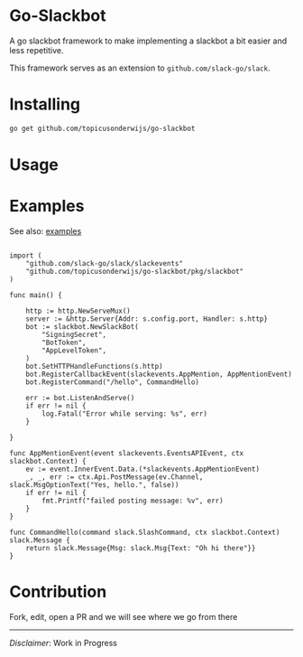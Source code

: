 # Go-Slackbot

A go slackbot framework to make implementing a slackbot a bit easier and less repetitive.

This framework serves as an extension to `github.com/slack-go/slack`.

# Installing

```bash
go get github.com/topicusonderwijs/go-slackbot
```

# Usage

# Examples

See also: [examples](examples)

```golang

import (
    "github.com/slack-go/slack/slackevents"
    "github.com/topicusonderwijs/go-slackbot/pkg/slackbot"
)

func main() {

    http := http.NewServeMux()
    server := &http.Server{Addr: s.config.port, Handler: s.http}
    bot := slackbot.NewSlackBot(
        "SigningSecret", 
        "BotToken", 
        "AppLevelToken",
    )
    bot.SetHTTPHandleFunctions(s.http)
    bot.RegisterCallbackEvent(slackevents.AppMention, AppMentionEvent)
    bot.RegisterCommand("/hello", CommandHello)

    err := bot.ListenAndServe()
    if err != nil {
        log.Fatal("Error while serving: %s", err)
    }
    
}

func AppMentionEvent(event slackevents.EventsAPIEvent, ctx slackbot.Context) {
    ev := event.InnerEvent.Data.(*slackevents.AppMentionEvent)
    _, _, err := ctx.Api.PostMessage(ev.Channel, slack.MsgOptionText("Yes, hello.", false))
    if err != nil {
        fmt.Printf("failed posting message: %v", err)
    }
}

func CommandHello(command slack.SlashCommand, ctx slackbot.Context) slack.Message {
    return slack.Message{Msg: slack.Msg{Text: "Oh hi there"}}	
}

```


# Contribution

Fork, edit, open a PR and we will see where we go from there 

---
*Disclaimer*: Work in Progress
